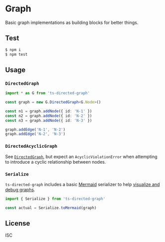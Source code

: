 Graph
==============================================================================

Basic graph implementations as building blocks for better things.

Test
-------------------------------------------------------------------------------

```bash
$ npm i
$ npm test
```

Usage
-------------------------------------------------------------------------------

### `DirectedGraph`

```ts
import * as G from 'ts-directed-graph'

const graph = new G.DirectedGraph<G.Node>()

const n1 = graph.addNode({ id: 'N-1' })
const n2 = graph.addNode({ id: 'N-2' })
const n3 = graph.addNode({ id: 'N-3' })

graph.addEdge('N-1', 'N-2')
graph.addEdge('N-2', 'N-3')
```

### `DirectedAcyclicGraph`

See [`DirectedGraph`](#directedgraph), but expect an `AcyclicViolationError`
when attempting to introduce a cyclic relationship between nodes.

### `Serialize`

`ts-directed-graph` includes a basic [Mermaid][mermaid] serializer to help
[visualize and debug graphs][mermaid-live].

```ts
import { Serialize } from 'ts-directed-graph'

const actual = Serialize.toMermaid(graph)
```

License
-------------------------------------------------------------------------------

ISC

[mermaid]: https://mermaid.js.org/
[mermaid-live]: https://mermaid.live/
